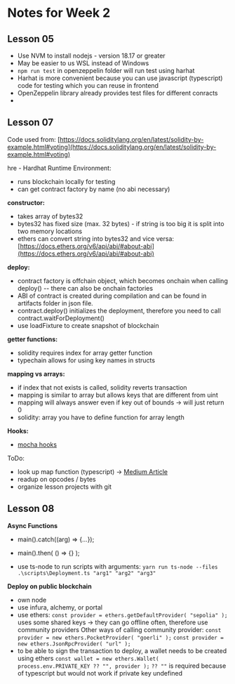 # Notes for Week 2 #
## Lesson 05
- Use NVM to install nodejs - version 18.17 or greater
- May be easier to us WSL instead of Windows
- `npm run test` in openzeppelin folder will run test using harhat 
- Harhat is more convenient because you can use javascript (typescript) code for testing which you can reuse in frontend
- OpenZeppelin library already provides test files for different conracts
- 


## Lesson 07
Code used from: [https://docs.soliditylang.org/en/latest/solidity-by-example.html#voting](https://docs.soliditylang.org/en/latest/solidity-by-example.html#voting)

hre - Hardhat Runtime Environment:
- runs blockchain locally for testing
- can get contract factory by name (no abi necessary)

**constructor:**
- takes array of bytes32
- bytes32 has fixed size (max. 32 bytes) - if string is too big it is split into two memory locations
- ethers can convert string into bytes32 and vice versa: [https://docs.ethers.org/v6/api/abi/#about-abi](https://docs.ethers.org/v6/api/abi/#about-abi)

**deploy:**
- contract factory is offchain object, which becomes onchain when calling deploy() -- there can also be onchain factories
- ABI of contract is created during compilation and can be found in artifacts folder in json file.
- contract.deploy() initializes the deployment, therefore you need to call contract.waitForDeployment()
- use loadFixture to create snapshot of blockchain

**getter functions:**
- solidity requires index for array getter function
- typechain allows for using key names in structs

**mapping vs arrays:**
- if index that not exists is called, solidity reverts transaction
- mapping is similar to array but allows keys that are different from uint
- mapping will always answer even if key out of bounds -> will just return 0
- solidity: array you have to define function for array length
  

**Hooks:**
- [mocha hooks](https://mochajs.org/#hooks)


ToDo:
- look up map function (typescript) -> [Medium Article](https://medium.com/@ExplosionPills/map-vs-for-loop-2b4ce659fb03#:~:text=In%20the%20same%20way%20that,iteration%20are%20handled%20for%20us.)
- readup on opcodes / bytes
- organize lesson projects with git


## Lesson 08

**Async Functions**
- main().catch((arg) => {...});
- main().then( () => {} );

- use ts-node to run scripts with arguments:
  `yarn run ts-node --files .\scripts\Deployment.ts "arg1" "arg2" "arg3"`

**Deploy on public blockchain**
- own node
- use infura, alchemy, or portal
- use ethers:
  `const provider = ethers.getDefaultProvider( "sepolia" );`
  uses some shared keys -> they can go offline often, therefore use community providers
  Other ways of calling community provider:
  `const provider = new ethers.PocketProvider( "goerli" );`
  `const provider = new ethers.JsonRpcProvider( "url" );`
- to be able to sign the transaction to deploy, a wallet needs to be created using ethers
  `const wallet = new ethers.Wallet( process.env.PRIVATE_KEY ?? "", provider );`
  `?? ""` is required because of typescript but would not work if private key undefined
